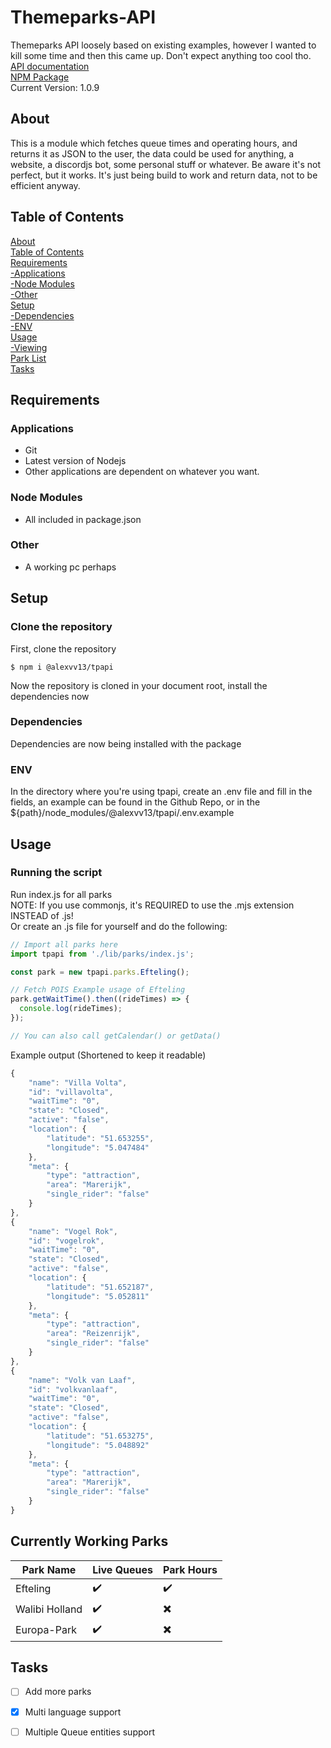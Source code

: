 # Themeparks-API
Themeparks API loosely based on existing examples, however I wanted to kill some time and then this came up. Don't expect anything too cool tho.</br>
[API documentation](https://alexvv13.github.io/tp-api "API Documentation") </br>
[NPM Package](https://www.npmjs.com/package/@alexvv13/tpapi "NPM Package") </br>
Current Version: 1.0.9</br>

## About
This is a module which fetches queue times and operating hours, and returns it as JSON to the user, the data could be used for anything, a website, a discordjs bot, some personal stuff or whatever. Be aware it's not perfect, but it works. It's just being build to work and return data, not to be efficient anyway.

## Table of Contents
[About](#about)</br>
[Table of Contents](#table-of-contents)</br>
[Requirements](#requirements)</br>
[  -Applications](#applications)</br>
[  -Node Modules](#node-modules)</br>
[  -Other](#other)</br>
[Setup](#setup)</br>
[  -Dependencies](#dependencies)</br>
[  -ENV](#env)</br>
[Usage](#usage)</br>
[  -Viewing](#viewing)</br>
[Park List](#currently-working-parks)</br>
[Tasks](#tasks)</br>

## Requirements
### Applications
- Git
- Latest version of Nodejs
- Other applications are dependent on whatever you want.

### Node Modules
- All included in package.json

### Other
- A working pc perhaps

## Setup
### Clone the repository
First, clone the repository
``` 
$ npm i @alexvv13/tpapi
``` 
Now the repository is cloned in your document root, install the dependencies now
### Dependencies
Dependencies are now being installed with the package
### ENV
In the directory where you're using tpapi, create an .env file and fill in the fields, an example can be found in the Github Repo, or in the ${path}/node_modules/@alexvv13/tpapi/.env.example

## Usage
### Running the script
Run index.js for all parks </br>
NOTE: If you use commonjs, it's REQUIRED to use the .mjs extension INSTEAD of .js! </br>
Or create an .js file for yourself and do the following: </br>
```javascript
// Import all parks here
import tpapi from './lib/parks/index.js';

const park = new tpapi.parks.Efteling();

// Fetch POIS Example usage of Efteling
park.getWaitTime().then((rideTimes) => {
  console.log(rideTimes);
});

// You can also call getCalendar() or getData()
```

Example output (Shortened to keep it readable)
```javascript
{
    "name": "Villa Volta",
    "id": "villavolta",
    "waitTime": "0",
    "state": "Closed",
    "active": "false",
    "location": {
        "latitude": "51.653255",
        "longitude": "5.047484"
    },
    "meta": {
        "type": "attraction",
        "area": "Marerijk",
        "single_rider": "false"
    }
},
{
    "name": "Vogel Rok",
    "id": "vogelrok",
    "waitTime": "0",
    "state": "Closed",
    "active": "false",
    "location": {
        "latitude": "51.652187",
        "longitude": "5.052811"
    },
    "meta": {
        "type": "attraction",
        "area": "Reizenrijk",
        "single_rider": "false"
    }
},
{
    "name": "Volk van Laaf",
    "id": "volkvanlaaf",
    "waitTime": "0",
    "state": "Closed",
    "active": "false",
    "location": {
        "latitude": "51.653275",
        "longitude": "5.048892"
    },
    "meta": {
        "type": "attraction",
        "area": "Marerijk",
        "single_rider": "false"
    }
}
```
   
## Currently Working Parks
Park Name | Live Queues | Park Hours
------------ | ------------- | ----------
Efteling |:heavy_check_mark:|:heavy_check_mark:
Walibi Holland |:heavy_check_mark:|:heavy_multiplication_x:
Europa-Park |:heavy_check_mark:|:heavy_multiplication_x:

## Tasks
- [ ] Add more parks
- [X] Multi language support
- [ ] Multiple Queue entities support


